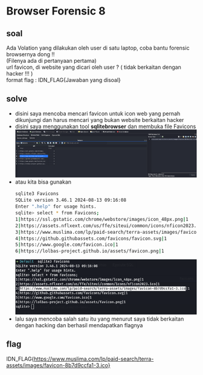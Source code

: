 # Browser Forensic 8
## soal
Ada Volation yang dilakukan oleh user di satu laptop, coba bantu forensic browsernya dong !! \
(Filenya ada di pertanyaan pertama) \
url favicon, di website yang dicari oleh user ? ( tidak berkaitan dengan hacker !!! ) \
format flag : IDN_FLAG{Jawaban yang disoal}

## solve
- disini saya mencoba mencari favicon untuk icon web yang pernah dikunjungi dan harus mencari yang bukan website berkaitan hacker
- disini saya menggunakan tool **sqlitebrowser** dan membuka file Favicons
  ![alt text](<images/Browser Forensic 8/image.png>)
- atau kita bisa gunakan 
  ```bash
  sqlite3 Favicons
  SQLite version 3.46.1 2024-08-13 09:16:08
  Enter ".help" for usage hints.
  sqlite> select * from Favicons;
  1|https://ssl.gstatic.com/chrome/webstore/images/icon_48px.png|1
  2|https://assets.nflxext.com/us/ffe/siteui/common/icons/nficon2023.ico|1
  3|https://www.muslima.com/lp/paid-search/terra-assets/images/favicon-8b7d9ccfa1-3.ico|1
  4|https://github.githubassets.com/favicons/favicon.svg|1
  5|https://www.google.com/favicon.ico|1
  6|https://lolbas-project.github.io/assets/favicon.png|1
  ```
  ![alt text](<images/Browser Forensic 8/image-1.png>)
- lalu saya mencoba salah satu itu yang menurut saya tidak berkaitan dengan hacking dan berhasil mendapatkan flagnya

## flag
IDN_FLAG{https://www.muslima.com/lp/paid-search/terra-assets/images/favicon-8b7d9ccfa1-3.ico}